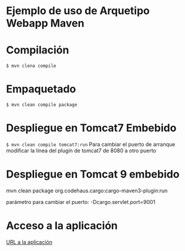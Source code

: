 # Ejemplo de uso de Arquetipo Webapp Maven
# Compilación
<code>$ mvn clena compile</code>
# Empaquetado
<code>$ mvn clean compile package</code>
# Despliegue en Tomcat7 Embebido
<code>$ mvn clean compile tomcat7:run</code>
Para cambiar el puerto de arranque modificar la línea del plugin de tomcat7 de 8080 a otro puerto
# Despliegue en Tomcat 9 embebido
mvn clean package org.codehaus.cargo:cargo-maven3-plugin:run

parámetro para cambiar el puerto:
-Dcargo.servlet.port=9001
# Acceso a la aplicación
[URL a la aplicación](http://localhost:8080/ejemplo-webapp)